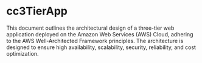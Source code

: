 # cc3TierApp
This document outlines the architectural design of a three-tier web application deployed on the Amazon Web Services (AWS) Cloud, adhering to the AWS Well-Architected Framework principles. The architecture is designed to ensure high availability, scalability, security, reliability, and cost optimization.
